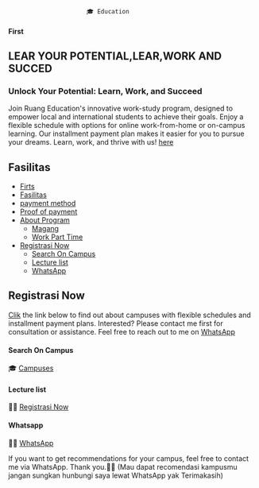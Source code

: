                           🎓 Education 

#### First
## LEAR YOUR POTENTIAL,LEAR,WORK AND SUCCED


### Unlock Your Potential: Learn, Work, and Succeed


Join Ruang Education's innovative work-study program, designed to empower local and international students to achieve their goals. Enjoy a flexible schedule with options for online work-from-home or on-campus learning. Our installment payment plan makes it easier for you to pursue your dreams. Learn, work, and thrive with us! [here](https://edunitas.com/kampus?gsf_by=d7bf08e6)


## Fasilitas 

- [Firts](#Firts)
- [Fasilitas](#Fasilitas)
- [payment method](#payment-method)
- [Proof of payment](#Proof-of-payment)
- [About Program](#About-Program)
  - [Magang](#Magang)
  - [Work Part Time](#Work-part-Time)
- [Registrasi Now](#Registrasi-Now)
  - [Search On Campus](#Search-On-Campus)
  - [Lecture list](#Lecture-list)
  - [WhatsApp](#Qhatsapp)



## Registrasi Now


[Clik](https://edunitas.com/kampus?gsf_by=d7bf08e6) the link below to find out about campuses with flexible schedules and installment payment plans. Interested? Please contact me first for consultation or assistance. Feel free to reach out to me on [WhatsApp](https://wa.me/qr/W24YNYJL2NHFE1) 

#### Search On Campus
🎓 [Campuses](https://edunitas.com/kampus?gsf_by=d7bf08e6)
#### Lecture list
✍🏿  [Registrasi Now](https://edunitas.com/kampus/pendaftaran?gsf_by=d7bf08e6)
#### Whatsapp
🙏🏿 [WhatsApp](https://wa.me/qr/W24YNYJL2NHFE1) 

If you want to get recommendations for your campus, feel free to contact me via WhatsApp. Thank you.🙏🏿
(Mau dapat recomendasi kampusmu jangan sungkan hunbungi saya lewat WhatsApp yak Terimakasih)

